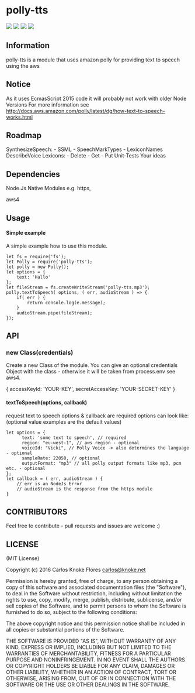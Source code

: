 ﻿# polly-tts
![](http://img.shields.io/badge/stability-stable-orange.svg?style=flat)
![](http://img.shields.io/npm/v/polly-tts.svg?style=flat)
![](http://img.shields.io/npm/dm/polly-tts.svg?style=flat)
![](http://img.shields.io/npm/l/polly-tts.svg?style=flat)
## Information
polly-tts is a module that uses amazon polly for providing text to speech using the aws</td>

## Notice
As it uses EcmasScript 2015 code it will probably not work with older Node Versions
For more information see http://docs.aws.amazon.com/polly/latest/dg/how-text-to-speech-works.html 

## Roadmap
SynthesizeSpeech: 
    - SSML
    - SpeechMarkTypes
    - LexiconNames
DescribeVoice
Lexicons:
    - Delete
    - Get
    - Put
Unit-Tests
Your ideas

## Dependencies
Node.Js Native Modules e.g. https,

aws4

## Usage

#### Simple example

A simple example how to use this module.

    let fs = require('fs');
    let Polly = require('polly-tts');
	let polly = new Polly();
    let options = {
        text: 'Hallo'
    };
    let fileStream = fs.createWriteStream('polly-tts.mp3');
    polly.textToSpeech( options, ( err, audioStream ) => {
        if( err ) {
            return console.log(e.message);
        }
        audioStream.pipe(fileStream);
    }); 

## API

### new Class(credentials)

Create a new Class of the module.
You can give an optional credentials Object with the class - otherwise it will be taken from process.env see aws4.

{ accessKeyId: 'YOUR-KEY',  secretAccessKey: 'YOUR-SECRET-KEY' }

####  textToSpeech(options, callback)

request text to speech 
options & callback are required 
options can look like: (optional value examples are the default values) 

```
let options = {
      text: 'some text to speech', // required
      region: "eu-west-1", // aws region - optional
      voiceId: "Vicki", // Polly Voice -> also determines the language - optional
      sampleRate: 22050, // optional
      outputFormat: "mp3" // all polly output formats like mp3, pcm etc. - optional
};
let callback = ( err, audioStream ) {
    // err is an NodeJs Error
    // audioStream is the response from the https module
}
```

## CONTRIBUTORS
Feel free to contribute - pull requests and issues are welcome :)

## LICENSE

(MIT License)

Copyright (c) 2016 Carlos Knoke Flores <carlos@knoke.net>

Permission is hereby granted, free of charge, to any person obtaining
a copy of this software and associated documentation files (the
"Software"), to deal in the Software without restriction, including
without limitation the rights to use, copy, modify, merge, publish,
distribute, sublicense, and/or sell copies of the Software, and to
permit persons to whom the Software is furnished to do so, subject to
the following conditions:

The above copyright notice and this permission notice shall be
included in all copies or substantial portions of the Software.

THE SOFTWARE IS PROVIDED "AS IS", WITHOUT WARRANTY OF ANY KIND,
EXPRESS OR IMPLIED, INCLUDING BUT NOT LIMITED TO THE WARRANTIES OF
MERCHANTABILITY, FITNESS FOR A PARTICULAR PURPOSE AND
NONINFRINGEMENT. IN NO EVENT SHALL THE AUTHORS OR COPYRIGHT HOLDERS BE
LIABLE FOR ANY CLAIM, DAMAGES OR OTHER LIABILITY, WHETHER IN AN ACTION
OF CONTRACT, TORT OR OTHERWISE, ARISING FROM, OUT OF OR IN CONNECTION
WITH THE SOFTWARE OR THE USE OR OTHER DEALINGS IN THE SOFTWARE.
